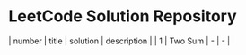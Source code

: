 # LeetCode Solution Repository

| number | title | solution | description |
| 1 | Two Sum | - | - |
